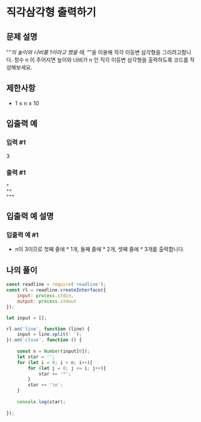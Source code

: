 # 직각삼각형 출력하기

## 문제 설명
"*"의 높이와 너비를 1이라고 했을 때, "*"을 이용해 직각 이등변 삼각형을 그리려고합니다. 정수 n 이 주어지면 높이와 너비가 n 인 직각 이등변 삼각형을 출력하도록 코드를 작성해보세요.

## 제한사항
- 1 ≤ n ≤ 10

## 입출력 예

### 입력 #1
3

### 출력 #1
```
*
**
***
```

## 입출력 예 설명

### 입출력 예 #1
- n이 3이므로 첫째 줄에 * 1개, 둘째 줄에 * 2개, 셋째 줄에 * 3개를 출력합니다.

## 나의 풀이
```js
const readline = require('readline');
const rl = readline.createInterface({
    input: process.stdin,
    output: process.stdout
});

let input = [];

rl.on('line', function (line) {
    input = line.split(' ');
}).on('close', function () {
    
    const n = Number(input[0]);
    let star = '';
    for (let i = 0; i < n; i++){
        for (let j = 0; j <= i; j++){
            star += '*';
        }
        star += '\n';
    }
    
    console.log(star);
    
});
```

